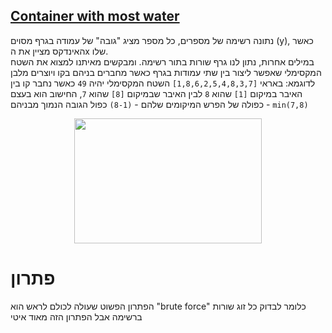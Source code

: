 ## [Container with most water](https://leetcode.com/problems/container-with-most-water/)
נתונה רשימה של מספרים, כל מספר מציג "גובה" של עמודה בגרף מסוים (y), כאשר האינדקס מציין את הx שלו.  
במילים אחרות, נתון לנו גרף שורות בתור רשימה. ומבקשים מאיתנו למצוא את השטח המקסימלי שאפשר ליצור בין שתי עמודות בגרף כאשר מחברים בניהם בקו ויוצרים מלבן  
לדוגמא: באראי `[1,8,6,2,5,4,8,3,7]` השטח המקסימלי יהיה `49` כאשר נחבר קו בין האיבר במיקום `[1]` שהוא `8` לבין האיבר שבמיקום `[8]` שהוא `7`, החישוב הוא בעצם כפולה של הפרש המיקומים שלהם - `(8-1)` כפול הגובה הנמוך מבניהם - `min(7,8)`
<p align="middle"> <img src="https://media.giphy.com/media/v1.Y2lkPTc5MGI3NjExN2gybHI2YXowYjAyaDlyazRxaHRkdWNrd2N3bmQ1d3FkOTh3cW9sbiZlcD12MV9pbnRlcm5hbF9naWZfYnlfaWQmY3Q9Zw/zij9unW3i7oLynaerZ/giphy.gif" width="300" height="200"></p>
<h1>פתרון</h1> 
הפתרון הפשוט שעולה לכולם לראש הוא "brute force" כלומר לבדוק כל זוג שורות ברשימה אבל הפתרון הזה מאוד איטי
